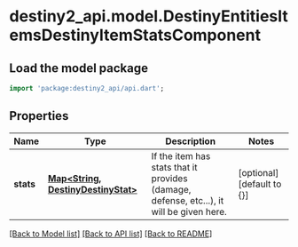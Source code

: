 # destiny2_api.model.DestinyEntitiesItemsDestinyItemStatsComponent

## Load the model package
```dart
import 'package:destiny2_api/api.dart';
```

## Properties
Name | Type | Description | Notes
------------ | ------------- | ------------- | -------------
**stats** | [**Map&lt;String, DestinyDestinyStat&gt;**](DestinyDestinyStat.md) | If the item has stats that it provides (damage, defense, etc...), it will be given here. | [optional] [default to {}]

[[Back to Model list]](../README.md#documentation-for-models) [[Back to API list]](../README.md#documentation-for-api-endpoints) [[Back to README]](../README.md)


